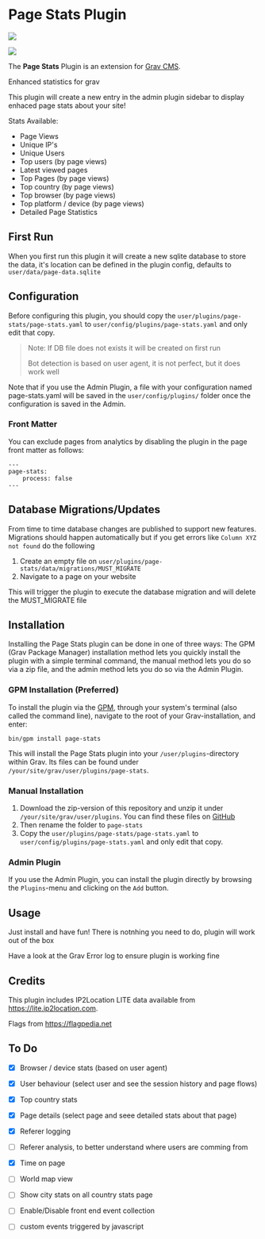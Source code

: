 # Page Stats Plugin
![](screenshot.png)


![](screenshot-1.png)


The **Page Stats** Plugin is an extension for [Grav CMS](http://github.com/getgrav/grav).

Enhanced statistics for grav

This plugin will create a new entry in the admin plugin sidebar to display enhaced page stats about your site!


Stats Available:
* Page Views
* Unique IP's
* Unique Users
* Top users (by page views)
* Latest viewed pages
* Top Pages (by page views)
* Top country (by page views)
* Top browser (by page views)
* Top platform / device (by page views)
* Detailed Page Statistics

## First Run
When you first run this plugin it will create a new sqlite database to store the data, it's location can be defined in the plugin config, defaults to ```user/data/page-data.sqlite```

>

## Configuration

Before configuring this plugin, you should copy the `user/plugins/page-stats/page-stats.yaml` to `user/config/plugins/page-stats.yaml` and only edit that copy.

> Note:
> If DB file does not exists it will be created on first run
>
> Bot detection is based on user agent, it is not perfect, but it does work well


Note that if you use the Admin Plugin, a file with your configuration named page-stats.yaml will be saved in the `user/config/plugins/` folder once the configuration is saved in the Admin.

### Front Matter
You can exclude pages from analytics by disabling the plugin in the page front matter as follows:
```
---
page-stats:
    process: false
---
```

## Database Migrations/Updates
From time to time database changes are published to support new features. Migrations should happen automatically but if you get errors like `Column XYZ not found` do the following

1. Create an empty file on `user/plugins/page-stats/data/migrations/MUST_MIGRATE`
2. Navigate to a page on your website

This will trigger the plugin to execute the database migration and will delete the MUST_MIGRATE file

## Installation

Installing the Page Stats plugin can be done in one of three ways: The GPM (Grav Package Manager) installation method lets you quickly install the plugin with a simple terminal command, the manual method lets you do so via a zip file, and the admin method lets you do so via the Admin Plugin.


### GPM Installation (Preferred)

To install the plugin via the [GPM](http://learn.getgrav.org/advanced/grav-gpm), through your system's terminal (also called the command line), navigate to the root of your Grav-installation, and enter:

    bin/gpm install page-stats

This will install the Page Stats plugin into your `/user/plugins`-directory within Grav. Its files can be found under `/your/site/grav/user/plugins/page-stats`.

### Manual Installation

1. Download the zip-version of this repository and unzip it under `/your/site/grav/user/plugins`. You can find these files on [GitHub](https://github.com//grav-plugin-page-stats)
2. Then rename the folder to `page-stats`
2. Copy the `user/plugins/page-stats/page-stats.yaml` to `user/config/plugins/page-stats.yaml` and only edit that copy.

### Admin Plugin

If you use the Admin Plugin, you can install the plugin directly by browsing the `Plugins`-menu and clicking on the `Add` button.


## Usage

Just install and have fun!
There is notnhing you need to do, plugin will work out of the box

Have a look at the Grav Error log to ensure plugin is working fine

## Credits

This plugin includes IP2Location LITE data available from <a href="https://lite.ip2location.com">https://lite.ip2location.com</a>.

Flags from https://flagpedia.net

## To Do


- [X] Browser / device stats (based on user agent)
- [X] User behaviour (select user and see the session history and page flows)
- [X] Top country stats
- [X] Page details (select page and seee detailed stats about that page)
- [X] Referer logging
- [ ] Referer analysis, to better understand where users are comming from
- [X] Time on page
- [ ] World map view
- [ ] Show city stats on all country stats page
- [ ] Enable/Disable front end event collection
- [ ] custom events triggered by javascript


